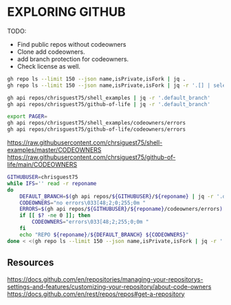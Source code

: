 # EXPLORING GITHUB

TODO:

* Find public repos without codeowners
* Clone add codeowners.  
* add branch protection for codeowners.
* Check license as well.



```sh
gh repo ls --limit 150 --json name,isPrivate,isFork | jq . 
gh repo ls --limit 150 --json name,isPrivate,isFork | jq -r '.[] | select(.isFork == false and .isPrivate == false) | (.name)'

gh api repos/chrisguest75/shell_examples | jq -r '.default_branch'
gh api repos/chrisguest75/github-of-life | jq -r '.default_branch'

```


```sh
export PAGER=          
gh api repos/chrisguest75/shell_examples/codeowners/errors
gh api repos/chrisguest75/github-of-life/codeowners/errors 
```

https://raw.githubusercontent.com/chrsiguest75/shell-examples/master/CODEOWNERS
https://raw.githubusercontent.com/chrsiguest75/github-of-life/main/CODEOWNERS


```sh
GITHUBUSER=chrisguest75
while IFS='' read -r reponame 
do
    DEFAULT_BRANCH=$(gh api repos/${GITHUBUSER}/${reponame} | jq -r '.default_branch')
    CODEOWNERS="no errors\033[48;2;0;255;0m "
    ERRORS=$(gh api repos/${GITHUBUSER}/${reponame}/codeowners/errors) 2> /dev/null
    if [[ $? -ne 0 ]]; then
        CODEOWNERS="errors\033[48;2;255;0;0m "
    fi
    echo "REPO ${reponame}/${DEFAULT_BRANCH} ${CODEOWNERS}"
done < <(gh repo ls --limit 150 --json name,isPrivate,isFork | jq -r '.[] | select(.isFork == false and .isPrivate == false) | (.name)')
```


## Resources

https://docs.github.com/en/repositories/managing-your-repositorys-settings-and-features/customizing-your-repository/about-code-owners
https://docs.github.com/en/rest/repos/repos#get-a-repository
